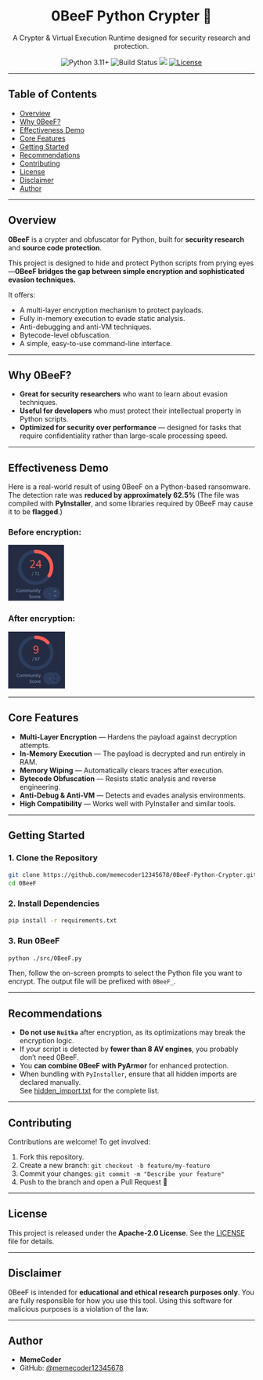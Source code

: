 <p align="center">
  <h1 align="center">0BeeF Python Crypter 🥩</h1>
  <p align="center">
    A Crypter & Virtual Execution Runtime designed for security research and protection.
  </p>
  <p align="center">
    <img src="https://img.shields.io/badge/python-3.11%2B-blue?style=for-the-badge&logo=python" alt="Python 3.11+" />
    <img src="https://img.shields.io/badge/build-passing-green?style=for-the-badge&logo=githubactions" alt="Build Status" />
    <img src="https://img.shields.io/github/stars/memecoder12345678/0BeeF-Python-Crypter?style=for-the-badge&color=green&logo=github">
    <a href="LICENSE"><img src="https://img.shields.io/badge/license-Apache--2.0-blue?style=for-the-badge&logo=apache" alt="License" /></a>
  </p>
</p>

---

## Table of Contents

- [Overview](#overview)
- [Why 0BeeF?](#why-0beef)
- [Effectiveness Demo](#effectiveness-demo)
- [Core Features](#core-features)
- [Getting Started](#getting-started)
- [Recommendations](#recommendations)
- [Contributing](#contributing)
- [License](#license)
- [Disclaimer](#disclaimer)
- [Author](#author)

---

## Overview

**0BeeF** is a crypter and obfuscator for Python, built for **security research** and **source code protection**.

This project is designed to hide and protect Python scripts from prying eyes—**0BeeF bridges the gap between simple encryption and sophisticated evasion techniques.**

It offers:

*   A multi-layer encryption mechanism to protect payloads.
*   Fully in-memory execution to evade static analysis.
*   Anti-debugging and anti-VM techniques.
*   Bytecode-level obfuscation.
*   A simple, easy-to-use command-line interface.

---

## Why 0BeeF?

*   **Great for security researchers** who want to learn about evasion techniques.
*   **Useful for developers** who must protect their intellectual property in Python scripts.
*   **Optimized for security over performance** — designed for tasks that require confidentiality rather than large-scale processing speed.

---

## Effectiveness Demo

Here is a real-world result of using 0BeeF on a Python-based ransomware. The detection rate was **reduced by approximately 62.5%** (The file was compiled with **PyInstaller**, and some libraries required by 0BeeF may cause it to be **flagged**.)

### Before encryption:

![1.jpg](https://raw.githubusercontent.com/memecoder12345678/0BeeF-Python-Crypter/refs/heads/main/imgs/1.jpg)

### After encryption:

![2.jpg](https://raw.githubusercontent.com/memecoder12345678/0BeeF-Python-Crypter/refs/heads/main/imgs/2.jpg)

---

## Core Features

* **Multi-Layer Encryption** — Hardens the payload against decryption attempts.
* **In-Memory Execution** — The payload is decrypted and run entirely in RAM.
* **Memory Wiping** — Automatically clears traces after execution.
* **Bytecode Obfuscation** — Resists static analysis and reverse engineering.
* **Anti-Debug & Anti-VM** — Detects and evades analysis environments.
* **High Compatibility** — Works well with PyInstaller and similar tools.

---

## Getting Started

### 1. Clone the Repository

```bash
git clone https://github.com/memecoder12345678/0BeeF-Python-Crypter.git
cd 0BeeF
```

### 2. Install Dependencies

```bash
pip install -r requirements.txt
```

### 3. Run 0BeeF

```bash
python ./src/0BeeF.py
```

Then, follow the on-screen prompts to select the Python file you want to encrypt. The output file will be prefixed with `0BeeF_`.

---

## Recommendations

*   **Do not use `Nuitka`** after encryption, as its optimizations may break the encryption logic.
*   If your script is detected by **fewer than 8 AV engines**, you probably don’t need 0BeeF.
*   You **can combine 0BeeF with PyArmor** for enhanced protection.
*   When bundling with `PyInstaller`, ensure that all hidden imports are declared manually.  
    See [hidden_import.txt](hidden_import.txt) for the complete list.


---

## Contributing

Contributions are welcome! To get involved:

1.  Fork this repository.
2.  Create a new branch: `git checkout -b feature/my-feature`
3.  Commit your changes: `git commit -m "Describe your feature"`
4.  Push to the branch and open a Pull Request 🎉

---

## License

This project is released under the **Apache-2.0 License**. See the [LICENSE](LICENSE) file for details.

---

## Disclaimer

0BeeF is intended for **educational and ethical research purposes only**. You are fully responsible for how you use this tool. Using this software for malicious purposes is a violation of the law.

---

## Author

*   **MemeCoder**
*   GitHub: [@memecoder12345678](https://github.com/memecoder12345678)
